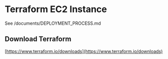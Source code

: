 # Terraform EC2 Instance

See /documents/DEPLOYMENT_PROCESS.md

## Download Terraform
[https://www.terraform.io/downloads](https://www.terraform.io/downloads)

